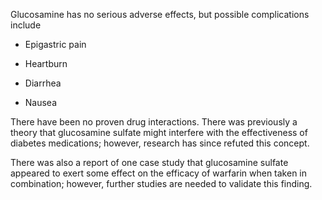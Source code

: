 Glucosamine has no serious adverse effects, but possible complications include

- Epigastric pain

- Heartburn

- Diarrhea

- Nausea

There have been no proven drug interactions. There was previously a theory that glucosamine sulfate might interfere with the effectiveness of diabetes medications; however, research has since refuted this concept.

There was also a report of one case study that glucosamine sulfate appeared to exert some effect on the efficacy of warfarin when taken in combination; however, further studies are needed to validate this finding.